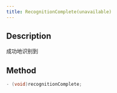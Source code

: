 ```yaml
---
title: RecognitionComplete(unavailable)
---
```


## Description

成功地识别到

## Method

```objectivec
- (void)recognitionComplete;
```
